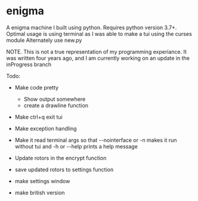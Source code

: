 # enigma
A enigma machine I built using python. 
Requires python version 3.7+. Optimal usage is using terminal as I was able to make a tui using the curses module
Alternately use new.py

NOTE. This is not a true representation of my programming experiance. It was written four years ago, and I am currently working on an update in the inProgress branch


Todo:
- Make code pretty
  - Show output somewhere
  - create a drawline function
- Make ctrl+q exit tui
- Make exception handling

- Make it read terminal args so that --nointerface or -n makes it run without tui and -h or --help prints a help message
- Update rotors in the encrypt function
- save updated rotors to settings function
- make settings window
- make british version
